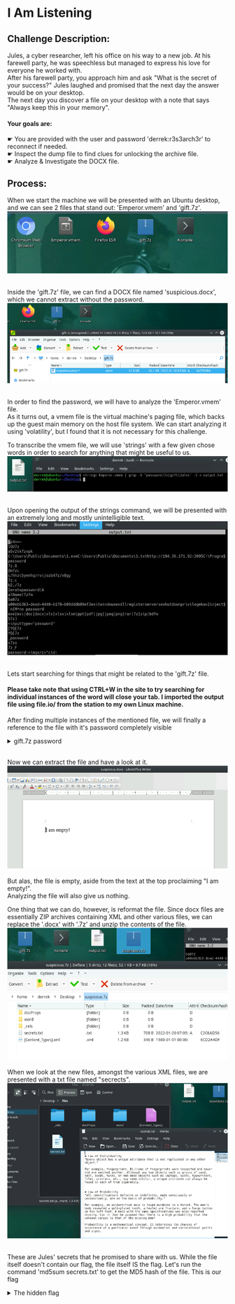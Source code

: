 # I Am Listening
## Challenge Description:
Jules, a cyber researcher, left his office on his way to a new job. At his farewell party, he was speechless but managed to express his love for everyone he worked with.<br>
After his farewell party, you approach him and ask "What is the secret of your success?" Jules laughed and promised that the next day the answer would be on your desktop.<br>
The next day you discover a file on your desktop with a note that says "Always keep this in your memory".<br>

#### Your goals are:<br>
☛ You are provided with the user and password 'derrek:r3s3arch3r' to reconnect if needed.<br>
☛ Inspect the dump file to find clues for unlocking the archive file.<br>
☛ Analyze & Investigate the DOCX file.<br>

## Process:
When we start the machine we will be presented with an Ubuntu desktop, and we can see 2 files that stand out: 'Emperor.vmem' and 'gift.7z'. <br>
<kbd align="center">
  <img src="Images/Imperial _Memory_01.png"/>
</kbd> 
<br><br>

Inside the 'gift.7z' file, we can find a DOCX file named 'suspicious.docx', which we cannot extract without the password. <br>
<kbd align="center">
  <img src="Images/Imperial _Memory_02.png"/>
</kbd> 
<br><br>

In order to find the password, we will have to analyze the 'Emperor.vmem' file. <br>
As it turns out, a vmem file is the virtual machine's paging file, which backs up the guest main memory on the host file system. We can start analyzing it using 'volatility', but I found that it is not necessary for this challenge. <br> 

To transcribe the vmem file, we will use 'strings' with a few given chose words in order to search for anything that might be useful to us.<br>
<kbd align="center">
  <img src="Images/Imperial _Memory_03.png"/>
</kbd> 
<br><br>

Upon opening the output of the strings command, we will be presented with an extremely long and mostly unintelligible text. <br>
<kbd align="center">
  <img src="Images/Imperial _Memory_04.png"/>
</kbd> 
<br><br>

Lets start searching for things that might be related to the 'gift.7z' file. <br>
#### Please take note that using CTRL+W in the site to try searching for individual instances of the word will close your tab. I imported the output file using file.io/ from the station to my own Linux machine.

After finding multiple instances of the mentioned file, we will finally a reference to the file with it's password completely visible <br>
<details> 
        <summary>gift.7z password</summary> 
          <kbd align="center">
  <img src="Images/Imperial _Memory_05.png"/>
</kbd> 
<br><br>
    </details>
<br>

Now we can extract the file and have a look at it. <br>
<kbd align="center">
  <img src="Images/Imperial _Memory_06.png"/>
</kbd> 
<br><br>
But alas, the file is empty, aside from the text at the top proclaiming "I am empty!".<br>
Analyzing the file will also give us nothing.

One thing that we can do, however, is reformat the file. Since docx files are essentially ZIP archives containing XML and other various files, we can replace the '.docx' with '.7z' and unzip the contents of the file.<br>
<kbd align="center">
  <img src="Images/Imperial _Memory_07.png"/>
</kbd> 
<br><br>
When we look at the new files, amongst the various XML files, we are presented with a txt file named "secrects".
<kbd align="center">
  <img src="Images/Imperial _Memory_08.png"/>
</kbd> 
<br><br>

These are Jules' secrets that he promised to share with us. While the file itself doesn't contain our flag, the file itself IS the flag. 
Let's run the command 'md5sum secrets.txt' to get the MD5 hash of the file. This is our flag
<details> 
        <summary>The hidden flag</summary> 
          <kbd align="center">
  <img src="Images/Imperial _Memory_09.png"/>
</kbd> 
<br><br>
          0f235385d25ade312a2d151a2cc43865
    </details>

